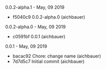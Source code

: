 0.0.2-alpha.1 - May, 09 2019

* f5040c9 0.0.2-alpha.0 (aichbauer)

0.0.2-alpha.0 - May, 09 2019

* c0591bf 0.0.1 (aichbauer)

0.0.1 - May, 09 2019

* bacac92 Chore: change name (aichbauer)
* 7d7d5c7 Initial commit (aichbauer)

